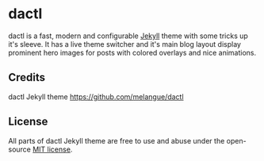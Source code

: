 # dactl
dactl is a fast, modern and configurable [Jekyll](http://jekyllrb.com/) theme with some tricks up it's sleeve. It has a live theme switcher and it's main blog layout display prominent hero images for posts with colored overlays and nice animations.

## Credits

dactl Jekyll theme https://github.com/melangue/dactl

## License
All parts of dactl Jekyll theme are free to use and abuse under the open-source [MIT license](http://opensource.org/licenses/mit-license.php).
